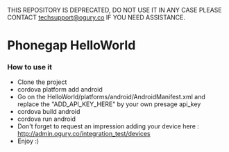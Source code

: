 THIS REPOSITORY IS DEPRECATED, DO NOT USE IT IN ANY CASE PLEASE CONTACT techsupport@ogury.co IF YOU NEED ASSISTANCE.

Phonegap HelloWorld
======

### How to use it
- Clone the project
- cordova platform add android
- Go on the HelloWorld/platforms/android/AndroidManifest.xml and replace the "ADD_API_KEY_HERE" by your own presage api_key
- cordova build android
- cordova run android
- Don't forget to request an impression adding your device here : http://admin.ogury.co/integration_test/devices
- Enjoy :)
